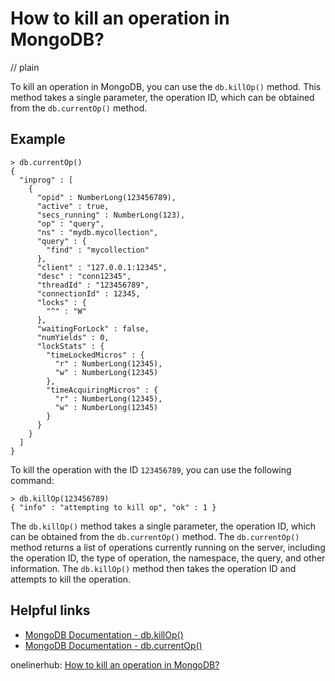 # How to kill an operation in MongoDB?
// plain

To kill an operation in MongoDB, you can use the `db.killOp()` method. This method takes a single parameter, the operation ID, which can be obtained from the `db.currentOp()` method.

## Example

```
> db.currentOp()
{
  "inprog" : [
    {
      "opid" : NumberLong(123456789),
      "active" : true,
      "secs_running" : NumberLong(123),
      "op" : "query",
      "ns" : "mydb.mycollection",
      "query" : {
        "find" : "mycollection"
      },
      "client" : "127.0.0.1:12345",
      "desc" : "conn12345",
      "threadId" : "123456789",
      "connectionId" : 12345,
      "locks" : {
        "^" : "W"
      },
      "waitingForLock" : false,
      "numYields" : 0,
      "lockStats" : {
        "timeLockedMicros" : {
          "r" : NumberLong(12345),
          "w" : NumberLong(12345)
        },
        "timeAcquiringMicros" : {
          "r" : NumberLong(12345),
          "w" : NumberLong(12345)
        }
      }
    }
  ]
}
```

To kill the operation with the ID `123456789`, you can use the following command:

```
> db.killOp(123456789)
{ "info" : "attempting to kill op", "ok" : 1 }
```

The `db.killOp()` method takes a single parameter, the operation ID, which can be obtained from the `db.currentOp()` method. The `db.currentOp()` method returns a list of operations currently running on the server, including the operation ID, the type of operation, the namespace, the query, and other information. The `db.killOp()` method then takes the operation ID and attempts to kill the operation.

## Helpful links
- [MongoDB Documentation - db.killOp()](https://docs.mongodb.com/manual/reference/method/db.killOp/)
- [MongoDB Documentation - db.currentOp()](https://docs.mongodb.com/manual/reference/method/db.currentOp/)

onelinerhub: [How to kill an operation in MongoDB?](https://onelinerhub.com/mongodb/how-to-kill-an-operation-in-mongodb)